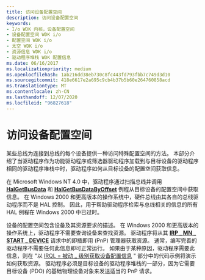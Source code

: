 ```yaml
---
title: 访问设备配置空间
description: 访问设备配置空间
keywords:
- I/o WDK 内核，设备配置空间
- 设备配置空间 WDK i/o
- 配置空间 WDK i/o
- 太空 WDK i/o
- 资源信息 WDK i/o
- 驱动程序堆栈 WDK 配置信息
ms.date: 06/16/2017
ms.localizationpriority: medium
ms.openlocfilehash: 1ab216dd38eb730c8fc443fd793fbb7c749d3d10
ms.sourcegitcommit: 418e6617e2a695c9cb4b37b5b60e264760858acd
ms.translationtype: MT
ms.contentlocale: zh-CN
ms.lasthandoff: 12/07/2020
ms.locfileid: "96827618"
---
```

# <a name="accessing-device-configuration-space"></a>访问设备配置空间





某些总线为连接到总线的每个设备提供一种访问特殊配置空间的方法。 本部分介绍了当驱动程序作为功能驱动程序或筛选器驱动程序加载到与目标设备的驱动程序相同的驱动程序堆栈中时，驱动程序如何从目标设备的配置空间获取信息。

在 Microsoft Windows NT 4.0 中，驱动程序通过扫描总线并调用 [**HalGetBusData**](/previous-versions/windows/hardware/drivers/ff546644(v=vs.85)) 和 [**HalGetBusDataByOffset**](/previous-versions/windows/hardware/drivers/ff546644(v=vs.85)) 例程从目标设备的配置空间中获取信息。 在 Windows 2000 和更高版本的操作系统中，硬件总线由其各自的总线驱动程序而不是 HAL 控制。 因此，用于帮助驱动程序检索与总线相关的信息的所有 HAL 例程在 Windows 2000 中已过时。

设备的配置空间包含设备及其资源要求的描述。 在 Windows 2000 和更高版本的操作系统上，驱动程序不需要查询设备来查找资源。 驱动程序将从其 [**IRP \_ MN \_ START \_ DEVICE**](./irp-mn-start-device.md) 请求中的即插即用 (PnP) 管理器获取资源。 通常，编写完善的驱动程序不需要任何此信息即可正常运行。 如果由于某种原因，驱动程序需要此信息，则在 "以 [IRQL = 被动 \_ 级别获取设备配置信息](obtaining-device-configuration-information-at-irql---passive-level.md) " 部分中的代码示例将演示如何获取资源。 驱动程序必须是目标设备的驱动程序堆栈的一部分，因为它需要目标设备 (PDO) 的基础物理设备对象来发送适当的 PnP 请求。

 


